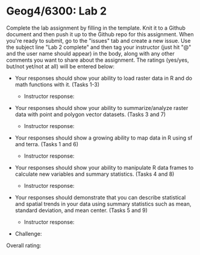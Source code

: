 # Geog4/6300: Lab 2

Complete the lab assignment by filling in the template. Knit it to a Github document and then push it up to the Github repo for this assignment. When you're ready to submit, go to the "issues" tab and create a new issue. Use the subject line "Lab 2 complete" and then tag your instructor (just hit "@" and the user name should appear) in the body, along with any other comments you want to share about the assignment. The ratings (yes/yes, but/not yet/not at all) will be entered below:

* Your responses should show your ability to load raster data in R and do math functions with it. (Tasks 1-3)
    * Instructor response:
    
* Your responses should show your ability to summarize/analyze raster data with point and polygon vector datasets. (Tasks 3 and 7)
    * Instructor response:
    
* Your responses should show a growing ability to map data in R using sf and terra. (Tasks 1 and 6)
    * Instructor response:

* Your responses should show your ability to manipulate R data frames to calculate new variables and summary statistics. (Tasks 4 and 8)
    * Instructor response:
    
* Your responses should demonstrate that you can describe statistical and spatial trends in your data using summary statistics such as mean, standard deviation, and mean center. (Tasks 5 and 9)
    * Instructor response:

* Challenge:

Overall rating:
